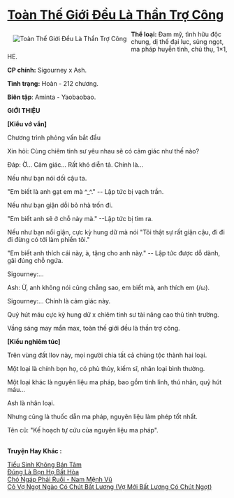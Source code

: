 <a href="https://utruyen.com/toan-the-gioi-deu-la-than-tro-cong/24718/" title="Toàn Thế Giới Đều Là Thần Trợ Công"><h1>Toàn Thế Giới Đều Là Thần Trợ Công</h1></a><div style="display:table"><img align="right" style="float: left; padding: 10px;" src="https://utruyen.com/images/story/200x260/toan-the-gioi-deu-la-than-tro-cong.jpg" alt="Toàn Thế Giới Đều Là Thần Trợ Công"><b>Thể loại:</b> Đam mỹ, tình hữu độc chung, dị thế đại lục, sủng ngọt, ma pháp huyễn tình, chủ thụ, 1×1, HE.<p></p><b>CP chính:</b> Sigourney x Ash.<p></p><b>Tình trạng:</b> Hoàn - 212 chương.<p></p><b>Biên tập</b>: Aminta - Yaobaobao.<p></p><b>GIỚI THIỆU</b><p></p><b>[Kiểu vớ vẩn]</b><p></p>Chương trình phỏng vấn bắt đầu<p></p>Xin hỏi: Cùng chiêm tinh sư yêu nhau sẽ có cảm giác như thế nào?<p></p>Đáp: Ờ... Cảm giác... Rất khó diễn tả. Chính là...<p></p>Nếu như bạn nói dối cậu ta.<p></p>"Em biết là anh gạt em mà ^_^." -- Lập tức bị vạch trần.<p></p>Nếu như bạn giận dỗi bỏ nhà trốn đi.<p></p>"Em biết anh sẽ ở chỗ này mà." --Lập tức bị tìm ra.<p></p>Nếu như bạn nổi giận, cực kỳ hung dữ mà nói "Tôi thật sự rất giận cậu, đi đi đi đừng có tới làm phiền tôi."<p></p>"Em biết anh thích cái này, à, tặng cho anh này." -- Lập tức được dỗ dành, gãi đúng chỗ ngứa.<p></p>Sigourney:...<p></p>Ash: Ừ, anh không nói cũng chẳng sao, em biết mà, anh thích em (/ω).<p></p>Sigourney:... Chính là cảm giác này.<p></p>Quỷ hút máu cực kỳ hung dữ x chiêm tinh sư tài năng cao thủ tình trường.<p></p>Vầng sáng may mắn max, toàn thế giới đều là thần trợ công.<p></p><b>[Kiểu nghiêm túc]</b><p></p>Trên vùng đất Ilov này, mọi người chia tất cả chủng tộc thành hai loại.<p></p>Một loại là chính bọn họ, có phù thủy, kiếm sĩ, nhân loại bình thường.<p></p>Một loại khác là nguyên liệu ma pháp, bao gồm tinh linh, thú nhân, quỷ hút máu...<p></p>Ash là nhân loại.<p></p>Nhưng cũng là thuốc dẫn ma pháp, nguyên liệu làm phép tốt nhất.<p></p>Tên cũ: "Kế hoạch tự cứu của nguyên liệu ma pháp".</div><p><br><b>Truyện Hay Khác :</b></p><a href="https://utruyen.com/tieu-sinh-khong-ban-tam/17775/" alt="Tiểu Sinh Không Bán Tâm">Tiểu Sinh Không Bán Tâm</a><br/><a href="https://github.com/quanluxury/ngontinh_sac/tree/master/truyenhay/21822/" alt="Đúng Là Bọn Họ Bất Hòa">Đúng Là Bọn Họ Bất Hòa</a><br/><a href="https://www.wattpad.com/story/217678113-ch%C3%B3-ng%C3%A1p-ph%E1%BA%A3i-ru%E1%BB%93i-nam-m%E1%BB%87nh-v%C5%A9" alt="Chó Ngáp Phải Ruồi - Nam Mệnh Vũ">Chó Ngáp Phải Ruồi - Nam Mệnh Vũ</a><br/><a href="https://github.com/quanluxury/ngontinhhot/tree/master/truyenhay/17473/" alt="Cô Vợ Ngọt Ngào Có Chút Bất Lương (Vợ Mới Bất Lương Có Chút Ngọt)">Cô Vợ Ngọt Ngào Có Chút Bất Lương (Vợ Mới Bất Lương Có Chút Ngọt)</a><br/>
